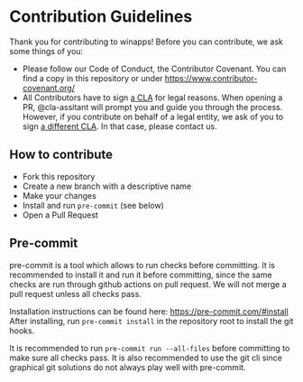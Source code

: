 # Contribution Guidelines

Thank you for contributing to winapps! Before you can contribute, we ask some things of you:

- Please follow our Code of Conduct, the Contributor Covenant. You can find a copy in this repository or under https://www.contributor-covenant.org/
- All Contributors have to sign [a CLA](https://gist.github.com/oskardotglobal/35f0a72eb45fcc7087e535561383dbc5) for legal reasons. When opening a PR, @cla-assitant will prompt you and guide you through the process. However, if you contribute on behalf of a legal entity, we ask of you to sign [a different CLA](https://gist.github.com/oskardotglobal/75a8cc056e56a439fa6a1551129ae47f). In that case, please contact us.

## How to contribute

- Fork this repository
- Create a new branch with a descriptive name
- Make your changes
- Install and run `pre-commit` (see below)
- Open a Pull Request

## Pre-commit

pre-commit is a tool which allows to run checks before committing.
It is recommended to install it and run it before committing, since the same checks
are run through github actions on pull request. We will not merge a pull request unless all checks pass.

Installation instructions can be found here: https://pre-commit.com/#install <br>
After installing, run `pre-commit install` in the repository root to install the git hooks.

It is recommended to run `pre-commit run --all-files` before committing to make sure all checks pass.  It is also recommended to use the git cli since graphical git solutions do not always play well with pre-commit.
